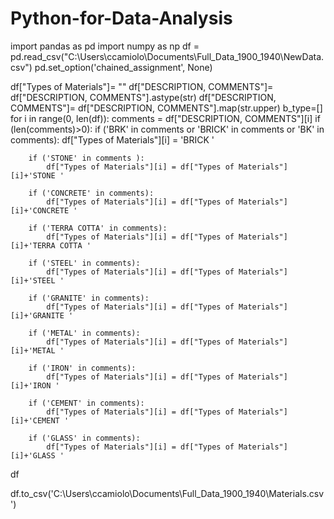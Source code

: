 # Python-for-Data-Analysis
import pandas as pd
import numpy as np
df = pd.read_csv("C:\\Users\\ccamiolo\\Documents\\Full_Data_1900_1940\\NewData.csv")
pd.set_option('chained_assignment', None)

df["Types of Materials"]= ""
df["DESCRIPTION, COMMENTS"]= df["DESCRIPTION, COMMENTS"].astype(str)
df["DESCRIPTION, COMMENTS"]= df["DESCRIPTION, COMMENTS"].map(str.upper)
b_type=[]
for i in range(0, len(df)):
    comments = df["DESCRIPTION, COMMENTS"][i]
    if (len(comments)>0):
        if ('BRK' in comments or 'BRICK'  in comments or 'BK'  in comments):
            df["Types of Materials"][i] = 'BRICK '
       
        if ('STONE' in comments ):
            df["Types of Materials"][i] = df["Types of Materials"][i]+'STONE '

        if ('CONCRETE' in comments):
            df["Types of Materials"][i] = df["Types of Materials"][i]+'CONCRETE '

        if ('TERRA COTTA' in comments):
            df["Types of Materials"][i] = df["Types of Materials"][i]+'TERRA COTTA '

        if ('STEEL' in comments):
            df["Types of Materials"][i] = df["Types of Materials"][i]+'STEEL '

        if ('GRANITE' in comments):
            df["Types of Materials"][i] = df["Types of Materials"][i]+'GRANITE '
            
        if ('METAL' in comments):
            df["Types of Materials"][i] = df["Types of Materials"][i]+'METAL '

        if ('IRON' in comments):
            df["Types of Materials"][i] = df["Types of Materials"][i]+'IRON '

        if ('CEMENT' in comments):
            df["Types of Materials"][i] = df["Types of Materials"][i]+'CEMENT '
            
        if ('GLASS' in comments):
            df["Types of Materials"][i] = df["Types of Materials"][i]+'GLASS '

df
    
df.to_csv('C:\Users\ccamiolo\Documents\Full_Data_1900_1940\Materials.csv')
